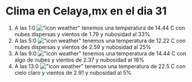 # Clima en Celaya,mx en el dia 31

1. A las 1:0 !["icon weather"](http://openweathermap.org/img/w/03n.png) tenemos una temperatura de 14.44 C con nubes dispersas y  vientos de 1.79 y nubosidad al 33%
1. A las 5:0 !["icon weather"](http://openweathermap.org/img/w/03n.png) tenemos una temperatura de 12.22 C con nubes dispersas y  vientos de 2.59 y nubosidad al 25%
1. A las 9:0 !["icon weather"](http://openweathermap.org/img/w/02d.png) tenemos una temperatura de 14.44 C con algo de nubes y  vientos de 2.37 y nubosidad al 16%
1. A las 13:0 !["icon weather"](http://openweathermap.org/img/w/01d.png) tenemos una temperatura de 22.5 C con cielo claro y  vientos de 2.91 y nubosidad al 5%
